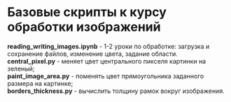 # Базовые скрипты к курсу обработки изображений

**reading_writing_images.ipynb** - 1-2 уроки по обработке: загрузка и сохранение файлов, изменение цвета, задание области.     
**central_pixel.py** - меняет цвет центрального пикселя картинки на зеленый;     
**paint_image_area.py** - поменять цвет прямоугольника заданного размера на картинке;      
**borders_thickness.py** - вычислить толщину рамок вокруг изображения.



